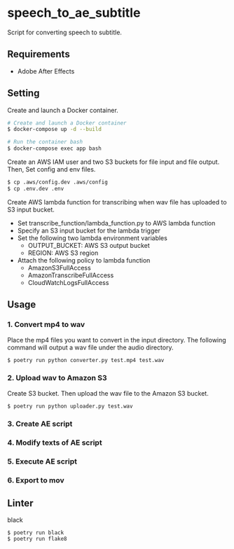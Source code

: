 # speech_to_ae_subtitle

Script for converting speech to subtitle.

## Requirements

* Adobe After Effects

## Setting

Create and launch a Docker container.

```bash
# Create and launch a Docker container
$ docker-compose up -d --build

# Run the container bash
$ docker-compose exec app bash
```

Create an AWS IAM user and two S3 buckets for file input and file output. Then, Set config and env files.

```bash
$ cp .aws/config.dev .aws/config
$ cp .env.dev .env
```

Create AWS lambda function for transcribing when wav file has uploaded to S3 input bucket.

* Set transcribe_function/lambda_function.py to AWS lambda function
* Specify an S3 input bucket for the lambda trigger
* Set the following two lambda environment variables
  * OUTPUT_BUCKET: AWS S3 output bucket
  * REGION: AWS S3 region
* Attach the following policy to lambda function
  * AmazonS3FullAccess
  * AmazonTranscribeFullAccess
  * CloudWatchLogsFullAccess

## Usage

### 1. Convert mp4 to wav

Place the mp4 files you want to convert in the input directory. The following command will output a wav file under the audio directory.

```bash
$ poetry run python converter.py test.mp4 test.wav
```

### 2. Upload wav to Amazon S3

Create S3 bucket. Then upload the wav file to the Amazon S3 bucket.

```bash
$ poetry run python uploader.py test.wav
```

### 3. Create AE script

### 4. Modify texts of AE script

### 5. Execute AE script

### 6. Export to mov

## Linter

black

```
$ poetry run black
$ poetry run flake8
```
